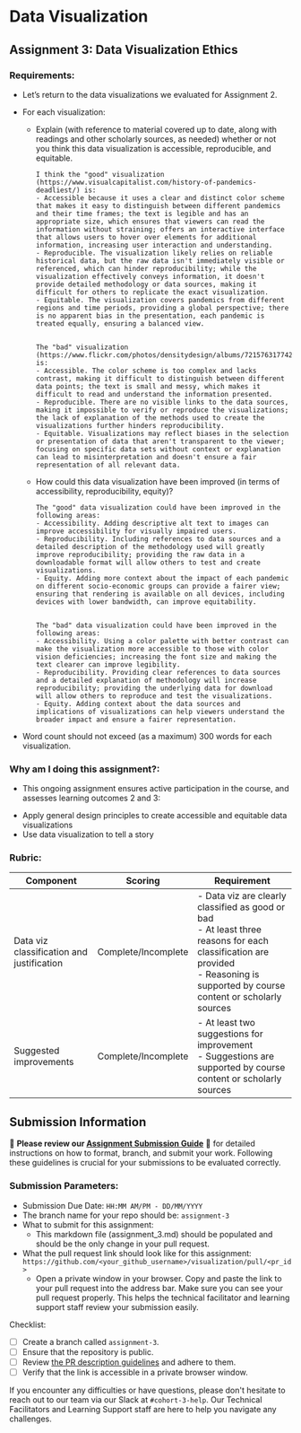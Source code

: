 # Data Visualization

## Assignment 3: Data Visualization Ethics

### Requirements:
- Let’s return to the data visualizations we evaluated for Assignment 2.  
- For each visualization: 
    - Explain (with reference to material covered up to date, along with readings and other scholarly sources, as needed) whether or not you think this data visualization is accessible, reproducible, and equitable. 
        ```
        I think the "good" visualization (https://www.visualcapitalist.com/history-of-pandemics-deadliest/) is:
        - Accessible because it uses a clear and distinct color scheme that makes it easy to distinguish between different pandemics and their time frames; the text is legible and has an appropriate size, which ensures that viewers can read the information without straining; offers an interactive interface that allows users to hover over elements for additional information, increasing user interaction and understanding.
        - Reproducible. The visualization likely relies on reliable historical data, but the raw data isn't immediately visible or referenced, which can hinder reproducibility; while the visualization effectively conveys information, it doesn't provide detailed methodology or data sources, making it difficult for others to replicate the exact visualization.
        - Equitable. The visualization covers pandemics from different regions and time periods, providing a global perspective; there is no apparent bias in the presentation, each pandemic is treated equally, ensuring a balanced view.

        
        The "bad" visualization (https://www.flickr.com/photos/densitydesign/albums/72157631774207511/) is:
        - Accessible. The color scheme is too complex and lacks contrast, making it difficult to distinguish between different data points; the text is small and messy, which makes it difficult to read and understand the information presented.
        - Reproducible. There are no visible links to the data sources, making it impossible to verify or reproduce the visualizations; the lack of explanation of the methods used to create the visualizations further hinders reproducibility.
        - Equitable. Visualizations may reflect biases in the selection or presentation of data that aren't transparent to the viewer; focusing on specific data sets without context or explanation can lead to misinterpretation and doesn't ensure a fair representation of all relevant data.

        ```
    - How could this data visualization have been improved (in terms of accessibility, reproducibility, equity)?  
        ```
        The "good" data visualization could have been improved in the following areas:
        - Accessibility. Adding descriptive alt text to images can improve accessibility for visually impaired users.
        - Reproducibility. Including references to data sources and a detailed description of the methodology used will greatly improve reproducibility; providing the raw data in a downloadable format will allow others to test and create visualizations.
        - Equity. Adding more context about the impact of each pandemic on different socio-economic groups can provide a fairer view; ensuring that rendering is available on all devices, including devices with lower bandwidth, can improve equitability.


        The "bad" data visualization could have been improved in the following areas:
        - Accessibility. Using a color palette with better contrast can make the visualization more accessible to those with color vision deficiencies; increasing the font size and making the text clearer can improve legibility.
        - Reproducibility. Providing clear references to data sources and a detailed explanation of methodology will increase reproducibility; providing the underlying data for download will allow others to reproduce and test the visualizations.
        - Equity. Adding context about the data sources and implications of visualizations can help viewers understand the broader impact and ensure a fairer representation.

        ```

- Word count should not exceed (as a maximum) 300 words for each visualization. 

### Why am I doing this assignment?:
- This ongoing assignment ensures active participation in the course, and assesses learning outcomes 2 and 3:  
* Apply general design principles to create accessible and equitable data visualizations
* Use data visualization to tell a story

### Rubric:
| Component               | Scoring   | Requirement                                                 |
|-------------------------|-----------|-------------------------------------------------------------|
| Data viz classification and justification | Complete/Incomplete | - Data viz are clearly classified as good or bad<br />- At least three reasons for each classification are provided<br />- Reasoning is supported by course content or scholarly sources |
| Suggested improvements  | Complete/Incomplete | - At least two suggestions for improvement<br />- Suggestions are supported by course content or scholarly sources |

## Submission Information

🚨 **Please review our [Assignment Submission Guide](https://github.com/UofT-DSI/onboarding/blob/main/onboarding_documents/submissions.md)** 🚨 for detailed instructions on how to format, branch, and submit your work. Following these guidelines is crucial for your submissions to be evaluated correctly.

### Submission Parameters:
* Submission Due Date: `HH:MM AM/PM - DD/MM/YYYY`
* The branch name for your repo should be: `assignment-3`
* What to submit for this assignment:
    * This markdown file (assignment_3.md) should be populated and should be the only change in your pull request.
* What the pull request link should look like for this assignment: `https://github.com/<your_github_username>/visualization/pull/<pr_id>`
    * Open a private window in your browser. Copy and paste the link to your pull request into the address bar. Make sure you can see your pull request properly. This helps the technical facilitator and learning support staff review your submission easily.

Checklist:
- [ ] Create a branch called `assignment-3`.
- [ ] Ensure that the repository is public.
- [ ] Review [the PR description guidelines](https://github.com/UofT-DSI/onboarding/blob/main/onboarding_documents/submissions.md#guidelines-for-pull-request-descriptions) and adhere to them.
- [ ] Verify that the link is accessible in a private browser window.

If you encounter any difficulties or have questions, please don't hesitate to reach out to our team via our Slack at `#cohort-3-help`. Our Technical Facilitators and Learning Support staff are here to help you navigate any challenges.
